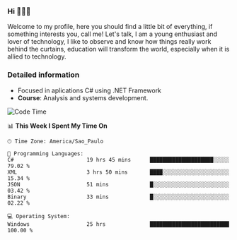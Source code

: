 


### Hi 🙋🏽‍♂️

Welcome to my profile, here you should find a little bit of everything, if something interests you, call me! Let's talk,
I am a young enthusiast and lover of technology, I like to observe and know how things really work behind the curtains, 
education will transform the world, especially when it is allied to technology.

### Detailed information
* Focused in aplications C# using .NET Framework
* **Course**: Analysis and systems development.

<!--START_SECTION:waka-->
![Code Time](http://img.shields.io/badge/Code%20Time-752%20hrs%2039%20mins-blue)

📊 **This Week I Spent My Time On** 

```text
🕑︎ Time Zone: America/Sao_Paulo

💬 Programming Languages: 
C#                       19 hrs 45 mins      ████████████████████░░░░░   79.02 % 
XML                      3 hrs 50 mins       ████░░░░░░░░░░░░░░░░░░░░░   15.34 % 
JSON                     51 mins             █░░░░░░░░░░░░░░░░░░░░░░░░   03.42 % 
Binary                   33 mins             █░░░░░░░░░░░░░░░░░░░░░░░░   02.22 % 

💻 Operating System: 
Windows                  25 hrs              █████████████████████████   100.00 % 
```


<!--END_SECTION:waka-->


